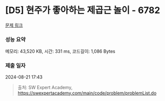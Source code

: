 # [D5] 현주가 좋아하는 제곱근 놀이 - 6782 

[문제 링크](https://swexpertacademy.com/main/code/problem/problemDetail.do?contestProbId=AWgqsAlKr9sDFAW0) 

### 성능 요약

메모리: 43,520 KB, 시간: 331 ms, 코드길이: 1,086 Bytes

### 제출 일자

2024-08-21 17:43



> 출처: SW Expert Academy, https://swexpertacademy.com/main/code/problem/problemList.do